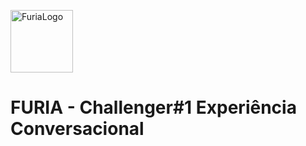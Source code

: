 <p align="left">
  <img src="https://upload.wikimedia.org/wikipedia/pt/f/f9/Furia_Esports_logo.png" style="margin-right: 20px;" alt="FuriaLogo" width="100"/>
</p>

# FURIA - Challenger#1 Experiência Conversacional

